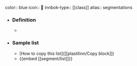 color:: blue
icon:: 🙋
innbok-type:: [[class]]
alias:: segmentations

- ### Definition 
  - 
- ### Sample list
  - [How to copy this list]([[plastilinn/Copy block]])
  - {{embed [[segment/list]]}}



